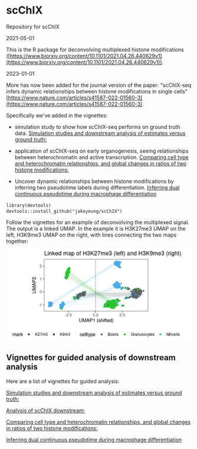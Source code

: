 # scChIX
Repository for scChIX

2021-05-01

This is the R package for deconvolving multiplexed histone modifications ([https://www.biorxiv.org/content/10.1101/2021.04.26.440629v1](https://www.biorxiv.org/content/10.1101/2021.04.26.440629v1)). 


2023-01-01

More has now been added for the journal version of the paper: "scChIX-seq infers dynamic relationships between histone modifications in single cells" [https://www.nature.com/articles/s41587-022-01560-3](https://www.nature.com/articles/s41587-022-01560-3).

Specifically we've added in the vignettes: 

- simulation study to show how scChIX-seq performs on ground truth data. [Simulation studies and downstream analysis of estimates versus ground truth:](https://github.com/jakeyeung/scChIX/blob/main/vignettes/scChIX-simulation.md)

- application of scChIX-seq on early organogenesis, seeing relationships between heterochromatin and active transcription. [Comparing cell type and heterochromatin relationships, and global changes in ratios of two histone modifications:](https://github.com/jakeyeung/scChIX/blob/main/vignettes/scChIX-gastrulation.md)

- Uncover dynamic relationships between histone modifications by inferring two pseudotime labels during differentiation. [Inferring dual continuous pseudotime during macrophage differentiation](https://github.com/jakeyeung/scChIX/blob/main/vignettes/scChIX-macrophagedifferentiation.md)

```
library(devtools)
devtools::install_github("jakeyeung/scChIX")
```

Follow the vignettes for an example of deconvolving the multiplexed signal. The output is a linked UMAP. In the example it is H3K27me3 UMAP on the left, H3K9me3 UMAP on the right, with lines connecting the two maps together:

![Linked UMAP example:](example_umap.png)


## Vignettes for guided analysis of downstream analysis

Here are a list of vignettes for guided analysis:

[Simulation studies and downstream analysis of estimates versus ground truth:](https://github.com/jakeyeung/scChIX/blob/main/vignettes/scChIX-simulation.md)

[Analysis of scChIX downstream:](https://github.com/jakeyeung/scChIX/blob/main/vignettes/scChIX-vignette.md)

[Comparing cell type and heterochromatin relationships, and global changes in ratios of two histone modifications:](https://github.com/jakeyeung/scChIX/blob/main/vignettes/scChIX-gastrulation.md)

[Inferring dual continuous pseudotime during macrophage differentiation](https://github.com/jakeyeung/scChIX/blob/main/vignettes/scChIX-macrophagedifferentiation.md)
